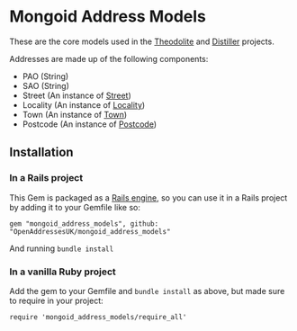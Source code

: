 # Mongoid Address Models

These are the core models used in the [Theodolite](https://github.com/OpenAddressesUK/theodolite) and [Distiller](https://github.com/OpenAddressesUK/distiller) projects.

Addresses are made up of the following components:

* PAO (String)
* SAO (String)
* Street (An instance of [Street](https://github.com/OpenAddressesUK/mongoid_address_models/blob/master/app/models/street.rb))
* Locality (An instance of [Locality](https://github.com/OpenAddressesUK/mongoid_address_models/blob/master/app/models/locality.rb))
* Town (An instance of [Town](https://github.com/OpenAddressesUK/mongoid_address_models/blob/master/app/models/town.rb))
* Postcode (An instance of [Postcode](https://github.com/OpenAddressesUK/mongoid_address_models/blob/master/app/models/postcode.rb))

## Installation

### In a Rails project

This Gem is packaged as a [Rails engine](http://guides.rubyonrails.org/engines.html), so you can use it in a Rails project by adding it to your Gemfile like so:

    gem "mongoid_address_models", github: "OpenAddressesUK/mongoid_address_models"

And running `bundle install`

### In a vanilla Ruby project

Add the gem to your Gemfile and `bundle install` as above, but made sure to require in your project:

    require 'mongoid_address_models/require_all'

